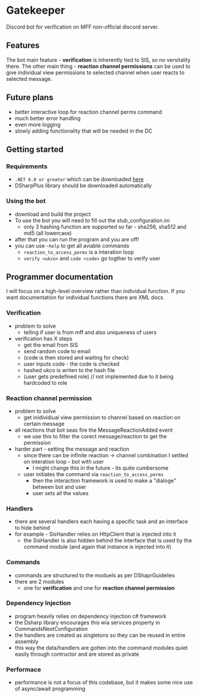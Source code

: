 # Gatekeeper
Discord bot for verification on MFF non-official discord server.

## Features
The bot main feature - **verification** is inherently tied to SIS, so no versitality there.
The other main thing - **reaction channel permissions** can be used to give individual view permissions to selected channel when user reacts to selected message.

## Future plans
* better interactive loop for reaction channel perms command
* much better error handling
* even more logging
* slowly adding functionality that will be needed in the DC

## Getting started
### Requirements
* `.NET 6.0 or greater` which can be downloaded [here](https://dotnet.microsoft.com/en-us/download)
* DSharpPlus library should be downloaded automatically

### Using the bot
* download and build the project
* To use the bot you will need to fill out the stub_configuration.ini
  * only 3 hashing function are supported so far - sha256, sha512 and md5 (all lowercase)
* after that you can run the program and you are off!
* you can use `~help` to get all aviable commands
  * `reaction_to_access_perms` is a interation loop
  * `verify <ukco>` and `code <code>` go togther to verify user

## Programmer documentation
I will focus on a high-level overview rather than individual function. If you want documentation for individual functions there are XML docs.

### Verification
* problem to solve 
  * telling if user is from mff and also uniqueness of users
* verification has X steps
  * get the email from SIS
  * send random code to email
  * (code is then stored and waiting for check)
  * user inputs code - the code is checked
  * hashed ukco is writen to the hash file
  * (user gets predefined role) // not implemented due to it being hardcoded to role
  
### Reaction channel permission
* problem to solve 
  * get inidividiual view permission to channel based on reaction on certain message
* all reactions that bot seas fire the MessageReactionAdded event
  * we use this to filter the corect message/reaction to get the permission
* harder part - setting the message and reaction
  * since there can be infinite reaction -> channel combination I settled on interation loop - bot with user
    * I might change this in the future - its quite cumbersome
  * user initiates the command via `reaction_to_access_perms`
    * then the interaction framework is used to make a "dialoge" between bot and user
    * user sets all the values

### Handlers
* there are several handlers each having a specific task and an interface to hide behind
* for example - SisHandler relies on HttpClient that is injected into it
  * the SisHandler is also hidden behind the interface that is used by the command module (and again that instance is injected into it)

### Commands
* commands are structured to the moduels as per DShaprGuidelies
* there are 2 modules
  * one for **verification** and one for **reaction channel permission**

### Dependency Injection
* program heavily relies on dependency injection c# framework
* the Dsharp library encourages this wia services property in CommandsNextConfiguration
* the handlers are created as singletons so they can be reused in entire assembly
* this way the data/handlers are gotten into the command modules quiet easily through contructor and are stored as private

### Performace
* performance is not a focus of this codebase, but it makes some nice use of async/await programming
